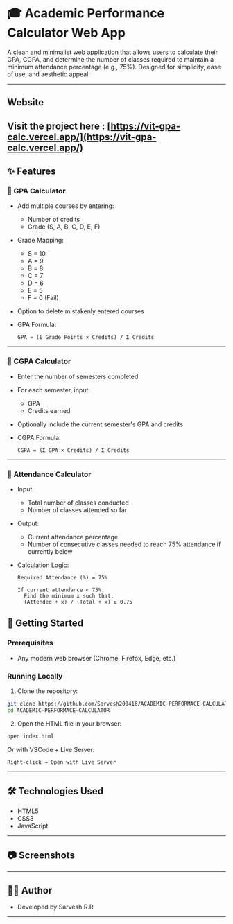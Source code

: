 # 🎓 Academic Performance Calculator Web App

A clean and minimalist web application that allows users to calculate their GPA, CGPA, and determine the number of classes required to maintain a minimum attendance percentage (e.g., 75%). Designed for simplicity, ease of use, and aesthetic appeal.

---
##  Website

Visit the project here : [https://vit-gpa-calc.vercel.app/](https://vit-gpa-calc.vercel.app/)
---
## ✨ Features

### 📌 GPA Calculator

- Add multiple courses by entering:
  - Number of credits
  - Grade (S, A, B, C, D, E, F)
- Grade Mapping:
  - S = 10  
  - A = 9  
  - B = 8  
  - C = 7  
  - D = 6  
  - E = 5  
  - F = 0 (Fail)
- Option to delete mistakenly entered courses
- GPA Formula:

  ```
  GPA = (Σ Grade Points × Credits) / Σ Credits
  ```

---

### 📘 CGPA Calculator

- Enter the number of semesters completed
- For each semester, input:
  - GPA
  - Credits earned
- Optionally include the current semester's GPA and credits
- CGPA Formula:

  ```
  CGPA = (Σ GPA × Credits) / Σ Credits
  ```

---

### 📅 Attendance Calculator

- Input:
  - Total number of classes conducted
  - Number of classes attended so far
- Output:
  - Current attendance percentage
  - Number of consecutive classes needed to reach 75% attendance if currently below
- Calculation Logic:

  ```
  Required Attendance (%) = 75%

  If current attendance < 75%:
    Find the minimum x such that:
    (Attended + x) / (Total + x) ≥ 0.75
  ```



## 🚀 Getting Started

### Prerequisites

- Any modern web browser (Chrome, Firefox, Edge, etc.)

### Running Locally

1. Clone the repository:

```bash
git clone https://github.com/Sarvesh200416/ACADEMIC-PERFORMACE-CALCULATOR.git
cd ACADEMIC-PERFORMACE-CALCULATOR
```

2. Open the HTML file in your browser:

```bash
open index.html
```

Or with VSCode + Live Server:

```bash
Right-click → Open with Live Server
```

---

## 🛠️ Technologies Used

- HTML5  
- CSS3  
- JavaScript

---

## 📷 Screenshots

<!-- You can include screenshots here -->
<!-- ![Screenshot1](screenshots/FrontPage.png) -->
<!-- ![Screenshot2](screenshots/Functions.png) -->

---

## 👨‍🎓 Author

- Developed by Sarvesh.R.R

---

